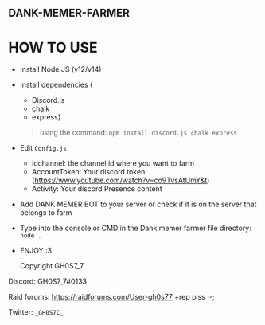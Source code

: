 ## DANK-MEMER-FARMER
# HOW TO USE
* Install Node.JS (v12/v14)
* Install dependencies {
    * Discord.js
    * chalk
    * express}
  > using the command: ``` npm install discord.js chalk express ```
* Edit ```Config.js```
  * idchannel: the channel id where you want to farm
  * AccountToken: Your discord token (https://www.youtube.com/watch?v=co9TvsAtUmY&t)
  * Activity: Your discord Presence content
* Add DANK MEMER BOT to your server or check if it is on the server that belongs to farm
* Type into the console or CMD in the Dank memer farmer file directory: ```node .```
* ENJOY :3



  Copyright GH0S7_7 

Discord: GH0S7_7#0133

Raid forums: https://raidforums.com/User-gh0s77 +rep plss ;-;

Twitter: ```_GH0S7C_```
